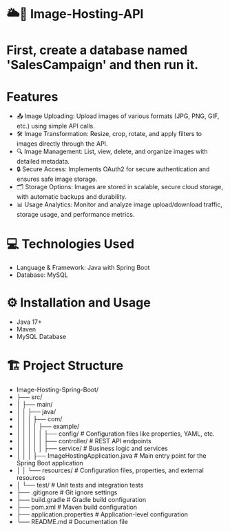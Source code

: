 # 🌥️📸 Image-Hosting-API

# First, create a database named 'SalesCampaign' and then run it.

# Features
- 📤 Image Uploading: Upload images of various formats (JPG, PNG, GIF, etc.) using simple API calls.
- 🛠️ Image Transformation: Resize, crop, rotate, and apply filters to images directly through the API.
- 🔍 Image Management: List, view, delete, and organize images with detailed metadata.
- 🔒 Secure Access: Implements OAuth2 for secure authentication and ensures safe image storage.
- 🗂️ Storage Options: Images are stored in scalable, secure cloud storage, with automatic backups and durability.
- 📊 Usage Analytics: Monitor and analyze image upload/download traffic, storage usage, and performance metrics.

# 💻 Technologies Used
- Language & Framework: Java with Spring Boot
- Database: MySQL

# ⚙️ Installation and Usage
- Java 17+
- Maven
- MySQL Database

# 🏗️ Project Structure
- Image-Hosting-Spring-Boot/
- ├── src/
- │   ├── main/
- │   │   ├── java/
- │   │   │   ├── com/
- │   │   │   │   ├── example/
- │   │   │   │   │   ├── config/        # Configuration files like properties, YAML, etc.
- │   │   │   │   │   ├── controller/    # REST API endpoints
- │   │   │   │   │   ├── service/       # Business logic and services
- │   │   │   ├── ImageHostingApplication.java  # Main entry point for the Spring Boot application
- │   │   └── resources/                     # Configuration files, properties, and external resources
- │   └── test/                              # Unit tests and integration tests
- ├── .gitignore                             # Git ignore settings
- ├── build.gradle                           # Gradle build configuration
- ├── pom.xml                                 # Maven build configuration
- ├── application.properties                  # Application-level configuration
- └── README.md                               # Documentation file
